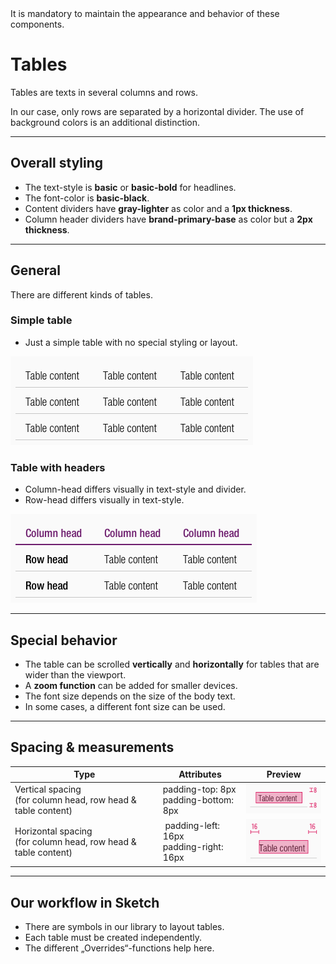 <AlertWarning alertHeadline="Not modifiable">
It is mandatory to maintain the appearance and behavior of these components.
</AlertWarning>

# Tables

Tables are texts in several columns and rows.

In our case, only rows are separated by a horizontal divider. The use of background colors is an additional distinction.

---

## Overall styling

- The text-style is **basic** or **basic-bold** for headlines.
- The font-color is **basic-black**.
- Content dividers have **gray-lighter** as color and a **1px thickness**.
- Column header dividers have **brand-primary-base** as color but a **2px thickness**.

---

## General

There are different kinds of tables.

### Simple table

- Just a simple table with no special styling or layout.

![Simple table](assets/styles/simple-table@1x.png)

### Table with headers

- Column-head differs visually in text-style and divider.
- Row-head differs visually in text-style.

![With headers](assets/styles/tables-with-headers@1x.png)


---

## Special behavior

- The table can be scrolled **vertically** and **horizontally** for tables that are wider than the viewport.
- A **zoom function** can be added for smaller devices.
- The font size depends on the size of the body text.
- In some cases, a different font size can be used.

---

## Spacing & measurements

| Type | Attributes | Preview |
|---|---|---|
| Vertical spacing<br>(for column head, row head & table content) | padding-top: 8px<br>padding-bottom: 8px | ![Vertical spacing: table content](assets/measurements/vertical-1@1x.png) |
| Horizontal spacing<br>(for column head, row head & table content) | padding-left: 16px<br>padding-right: 16px | ![Horizontal spacing: table content](assets/measurements/horizontal-1@1x.png) |

---

## Our workflow in Sketch

- There are symbols in our library to layout tables.
- Each table must be created independently.
- The different „Overrides“-functions help here.
